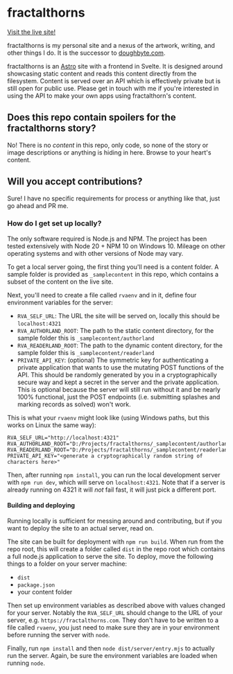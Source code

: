 # fractalthorns

[Visit the live site!](https://fractalthorns.com/)

fractalthorns is my personal site and a nexus of the artwork, writing, and other things I do. It is the successor to [doughbyte.com](https://doughbyte.com).

fractalthorns is an [Astro](https://astro.build/) site with a frontend in Svelte. It is designed around showcasing static content and reads this content directly from the filesystem. Content is served over an API which is effectively private but is still open for public use. Please get in touch with me if you're interested in using the API to make your own apps using fractalthorn's content.

## Does this repo contain spoilers for the fractalthorns story?

No! There is no _content_ in this repo, only code, so none of the story or image descriptions or anything is hiding in here. Browse to your heart's content.

## Will you accept contributions?

Sure! I have no specific requirements for process or anything like that, just go ahead and PR me.

### How do I get set up locally?

The only software required is Node.js and NPM. The project has been tested extensively with Node 20 + NPM 10 on Windows 10. Mileage on other operating systems and with other versions of Node may vary.

To get a local server going, the first thing you'll need is a content folder. A sample folder is provided as `_samplecontent` in this repo, which contains a subset of the content on the live site.

Next, you'll need to create a file called `rvaenv` and in it, define four environment variables for the server:
* `RVA_SELF_URL`: The URL the site will be served on, locally this should be `localhost:4321`
* `RVA_AUTHORLAND_ROOT`: The path to the static content directory, for the sample folder this is `_samplecontent/authorland`
* `RVA_READERLAND_ROOT`: The path to the dynamic content directory, for the sample folder this is `_samplecontent/readerland`
* `PRIVATE_API_KEY`: (optional) The symmetric key for authenticating a private application that wants to use the mutating POST functions of the API. This should be randomly generated by you in a cryptographically secure way and kept a secret in the server and the private application. This is optional because the server will still run without it and be nearly 100% functional, just the POST endpoints (i.e. submitting splashes and marking records as solved) won't work.

This is what your `rvaenv` might look like (using Windows paths, but this works on Linux the same way):

```
RVA_SELF_URL="http://localhost:4321"
RVA_AUTHORLAND_ROOT="D:/Projects/fractalthorns/_samplecontent/authorland"
RVA_READERLAND_ROOT="D:/Projects/fractalthorns/_samplecontent/readerland"
PRIVATE_API_KEY="<generate a cryptographically random string of characters here>"
```

Then, after running `npm install`, you can run the local development server with `npm run dev`, which will serve on `localhost:4321`. Note that if a server is already running on 4321 it will _not_ fail fast, it will just pick a different port.

#### Building and deploying

Running locally is sufficient for messing around and contributing, but if you want to deploy the site to an actual
server, read on.

The site can be built for deployment with `npm run build`. When run from the repo root, this will create a folder called `dist` in the repo root which contains a full node.js application to serve the site. To deploy, move the following things to a folder on your server machine:

* `dist`
* `package.json`
* your content folder

Then set up environment variables as described above with values changed for your server. Notably the `RVA_SELF_URL` should change to the URL of your server, e.g. `https://fractalthorns.com`. They don't have to be written to a file called `rvaenv`, you just need to make sure they are in your environment before running the server with `node`.

Finally, run `npm install` and then `node dist/server/entry.mjs` to actually run the server. Again, be sure the environment variables are loaded when running `node`.




